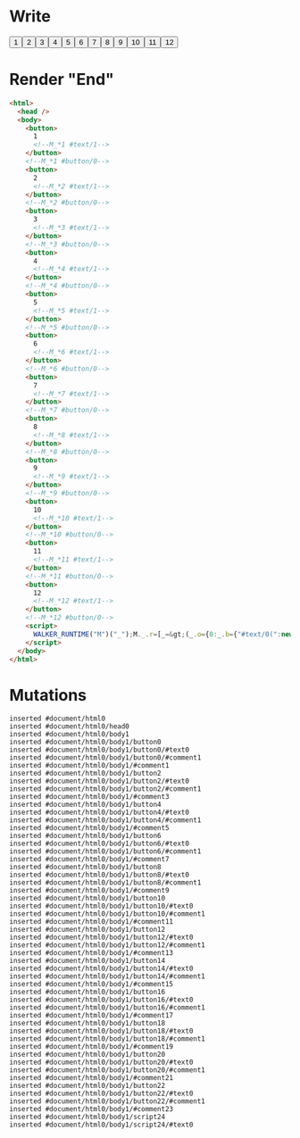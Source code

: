 # Write
  <button>1<!--M_*1 #text/1--></button><!--M_*1 #button/0--><button>2<!--M_*2 #text/1--></button><!--M_*2 #button/0--><button>3<!--M_*3 #text/1--></button><!--M_*3 #button/0--><button>4<!--M_*4 #text/1--></button><!--M_*4 #button/0--><button>5<!--M_*5 #text/1--></button><!--M_*5 #button/0--><button>6<!--M_*6 #text/1--></button><!--M_*6 #button/0--><button>7<!--M_*7 #text/1--></button><!--M_*7 #button/0--><button>8<!--M_*8 #text/1--></button><!--M_*8 #button/0--><button>9<!--M_*9 #text/1--></button><!--M_*9 #button/0--><button>10<!--M_*10 #text/1--></button><!--M_*10 #button/0--><button>11<!--M_*11 #text/1--></button><!--M_*11 #button/0--><button>12<!--M_*12 #text/1--></button><!--M_*12 #button/0--><script>WALKER_RUNTIME("M")("_");M._.r=[_=>(_.o={0:_.b={"#text/0(":new Map(_.a=[[0,_.c={num:1}],[1,_.d={num:2}],[2,_.e={num:3}],[3,_.f={num:4}],[4,_.g={num:5}],[5,_.h={num:6}],[6,_.i={num:7}],[7,_.j={num:8}],[8,_.k={num:9}],[9,_.l={num:10}],[10,_.m={num:11}],[11,_.n={num:12}]])},1:_.c,2:_.d,3:_.e,4:_.f,5:_.g,6:_.h,7:_.i,8:_.j,9:_.k,10:_.l,11:_.m,12:_.n},_.c._=_.d._=_.e._=_.f._=_.g._=_.h._=_.i._=_.j._=_.k._=_.l._=_.m._=_.n._=_.b,_.o),1,"__tests__/template.marko_1_num",2,"__tests__/template.marko_1_num",3,"__tests__/template.marko_1_num",4,"__tests__/template.marko_1_num",5,"__tests__/template.marko_1_num",6,"__tests__/template.marko_1_num",7,"__tests__/template.marko_1_num",8,"__tests__/template.marko_1_num",9,"__tests__/template.marko_1_num",10,"__tests__/template.marko_1_num",11,"__tests__/template.marko_1_num",12,"__tests__/template.marko_1_num",0];M._.w()</script>


# Render "End"
```html
<html>
  <head />
  <body>
    <button>
      1
      <!--M_*1 #text/1-->
    </button>
    <!--M_*1 #button/0-->
    <button>
      2
      <!--M_*2 #text/1-->
    </button>
    <!--M_*2 #button/0-->
    <button>
      3
      <!--M_*3 #text/1-->
    </button>
    <!--M_*3 #button/0-->
    <button>
      4
      <!--M_*4 #text/1-->
    </button>
    <!--M_*4 #button/0-->
    <button>
      5
      <!--M_*5 #text/1-->
    </button>
    <!--M_*5 #button/0-->
    <button>
      6
      <!--M_*6 #text/1-->
    </button>
    <!--M_*6 #button/0-->
    <button>
      7
      <!--M_*7 #text/1-->
    </button>
    <!--M_*7 #button/0-->
    <button>
      8
      <!--M_*8 #text/1-->
    </button>
    <!--M_*8 #button/0-->
    <button>
      9
      <!--M_*9 #text/1-->
    </button>
    <!--M_*9 #button/0-->
    <button>
      10
      <!--M_*10 #text/1-->
    </button>
    <!--M_*10 #button/0-->
    <button>
      11
      <!--M_*11 #text/1-->
    </button>
    <!--M_*11 #button/0-->
    <button>
      12
      <!--M_*12 #text/1-->
    </button>
    <!--M_*12 #button/0-->
    <script>
      WALKER_RUNTIME("M")("_");M._.r=[_=&gt;(_.o={0:_.b={"#text/0(":new Map(_.a=[[0,_.c={num:1}],[1,_.d={num:2}],[2,_.e={num:3}],[3,_.f={num:4}],[4,_.g={num:5}],[5,_.h={num:6}],[6,_.i={num:7}],[7,_.j={num:8}],[8,_.k={num:9}],[9,_.l={num:10}],[10,_.m={num:11}],[11,_.n={num:12}]])},1:_.c,2:_.d,3:_.e,4:_.f,5:_.g,6:_.h,7:_.i,8:_.j,9:_.k,10:_.l,11:_.m,12:_.n},_.c._=_.d._=_.e._=_.f._=_.g._=_.h._=_.i._=_.j._=_.k._=_.l._=_.m._=_.n._=_.b,_.o),1,"__tests__/template.marko_1_num",2,"__tests__/template.marko_1_num",3,"__tests__/template.marko_1_num",4,"__tests__/template.marko_1_num",5,"__tests__/template.marko_1_num",6,"__tests__/template.marko_1_num",7,"__tests__/template.marko_1_num",8,"__tests__/template.marko_1_num",9,"__tests__/template.marko_1_num",10,"__tests__/template.marko_1_num",11,"__tests__/template.marko_1_num",12,"__tests__/template.marko_1_num",0];M._.w()
    </script>
  </body>
</html>
```

# Mutations
```
inserted #document/html0
inserted #document/html0/head0
inserted #document/html0/body1
inserted #document/html0/body1/button0
inserted #document/html0/body1/button0/#text0
inserted #document/html0/body1/button0/#comment1
inserted #document/html0/body1/#comment1
inserted #document/html0/body1/button2
inserted #document/html0/body1/button2/#text0
inserted #document/html0/body1/button2/#comment1
inserted #document/html0/body1/#comment3
inserted #document/html0/body1/button4
inserted #document/html0/body1/button4/#text0
inserted #document/html0/body1/button4/#comment1
inserted #document/html0/body1/#comment5
inserted #document/html0/body1/button6
inserted #document/html0/body1/button6/#text0
inserted #document/html0/body1/button6/#comment1
inserted #document/html0/body1/#comment7
inserted #document/html0/body1/button8
inserted #document/html0/body1/button8/#text0
inserted #document/html0/body1/button8/#comment1
inserted #document/html0/body1/#comment9
inserted #document/html0/body1/button10
inserted #document/html0/body1/button10/#text0
inserted #document/html0/body1/button10/#comment1
inserted #document/html0/body1/#comment11
inserted #document/html0/body1/button12
inserted #document/html0/body1/button12/#text0
inserted #document/html0/body1/button12/#comment1
inserted #document/html0/body1/#comment13
inserted #document/html0/body1/button14
inserted #document/html0/body1/button14/#text0
inserted #document/html0/body1/button14/#comment1
inserted #document/html0/body1/#comment15
inserted #document/html0/body1/button16
inserted #document/html0/body1/button16/#text0
inserted #document/html0/body1/button16/#comment1
inserted #document/html0/body1/#comment17
inserted #document/html0/body1/button18
inserted #document/html0/body1/button18/#text0
inserted #document/html0/body1/button18/#comment1
inserted #document/html0/body1/#comment19
inserted #document/html0/body1/button20
inserted #document/html0/body1/button20/#text0
inserted #document/html0/body1/button20/#comment1
inserted #document/html0/body1/#comment21
inserted #document/html0/body1/button22
inserted #document/html0/body1/button22/#text0
inserted #document/html0/body1/button22/#comment1
inserted #document/html0/body1/#comment23
inserted #document/html0/body1/script24
inserted #document/html0/body1/script24/#text0
```